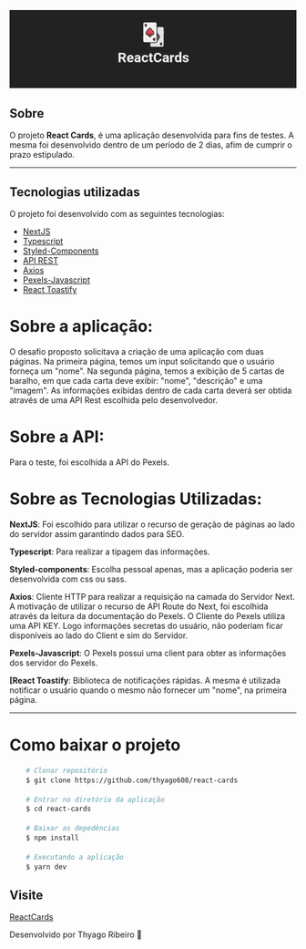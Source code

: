 <p align="center">
 <img src="/public/logo.png" alt="react-cards" />
</p>

## Sobre

O projeto **React Cards**, é uma aplicação desenvolvida para fins de testes. A mesma foi desenvolvido dentro de um período de 2 dias, afim de cumprir o prazo estipulado.

---

## Tecnologias utilizadas

O projeto foi desenvolvido com as seguintes tecnologias:

- [NextJS](https://fluxmusic.vercel.app)
- [Typescript](https://www.typescriptlang.org/)
- [Styled-Components](https://styled-components.com)
- [API REST](https://github.com/public-apis/public-apis)
- [Axios](https://axios-http.com/docs/intro)
- [Pexels-Javascript](https://github.com/pexels/pexels-javascript)
- [React Toastify](https://www.npmjs.com/package/react-toastify)

# Sobre a aplicação:

O desafio proposto solicitava a criação de uma aplicação com duas páginas. 
Na primeira página, temos um input solicitando que o usuário forneça um "nome". Na segunda página, temos a exibição de 5 cartas de baralho, em que cada carta deve exibir: "nome", "descrição" e uma "imagem". As informações exibidas dentro de cada carta deverá ser obtida através de uma API Rest escolhida pelo desenvolvedor. 

# Sobre a API:

Para o teste, foi escolhida a API do Pexels.

# Sobre as Tecnologias Utilizadas:

**NextJS**: Foi escolhido para utilizar o recurso de geração de páginas ao lado do servidor assim garantindo dados para SEO.

**Typescript**: Para realizar a tipagem das informações.

**Styled-components**: Escolha pessoal apenas, mas a aplicação poderia ser desenvolvida com css ou sass.

**Axios**: Cliente HTTP para realizar a requisição na camada do Servidor Next. A motivação de utilizar o recurso de API Route do Next, foi escolhida através da leitura da documentação do Pexels. O Cliente do Pexels utiliza uma API KEY. Logo informações secretas do usuário, não poderiam ficar disponíveis ao lado do Client e sim do Servidor.

**Pexels-Javascript**: O Pexels possui uma client para obter as informações dos servidor do Pexels.

**[React Toastify**: Biblioteca de notificações rápidas. A mesma é utilizada notificar o usuário quando o mesmo não fornecer um "nome", na primeira página.

---

# Como baixar o projeto

```bash
    # Clonar repositório
    $ git clone https://github.com/thyago608/react-cards

    # Entrar no diretório da aplicação
    $ cd react-cards

    # Baixar as depedências
    $ npm install

    # Executando a aplicação
    $ yarn dev

```

## Visite
[ReactCards](https://react-cards-ashy.vercel.app/)

Desenvolvido por Thyago Ribeiro 👋
